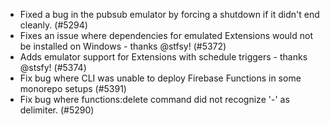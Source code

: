 - Fixed a bug in the pubsub emulator by forcing a shutdown if it didn't end cleanly. (#5294)
- Fixes an issue where dependencies for emulated Extensions would not be installed on Windows - thanks @stfsy! (#5372)
- Adds emulator support for Extensions with schedule triggers - thanks @stsfy! (#5374)
- Fix bug where CLI was unable to deploy Firebase Functions in some monorepo setups (#5391)
- Fix bug where functions:delete command did not recognize '-' as delimiter. (#5290)
